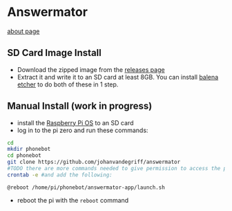 # Answermator

[about page](https://jjv.sh/answermator/)

## SD Card Image Install
 * Download the zipped image from the [releases page](https://github.com/johanvandegriff/answermator/releases)
 * Extract it and write it to an SD card at least 8GB. You can install [balena etcher](https://www.balena.io/etcher/) to do both of these in 1 step.

## Manual Install (work in progress)
 * install the [Raspberry Pi OS](https://www.raspberrypi.com/software/) to an SD card
 * log in to the pi zero and run these commands:
```bash
cd
mkdir phonebot
cd phonebot
git clone https://github.com/johanvandegriff/answermator
#TODO there are more commands needed to give permission to access the pins and install the right python libraries
crontab -e #and add the following:
```
```
@reboot /home/pi/phonebot/answermator-app/launch.sh
```
 * reboot the pi with the `reboot` command
